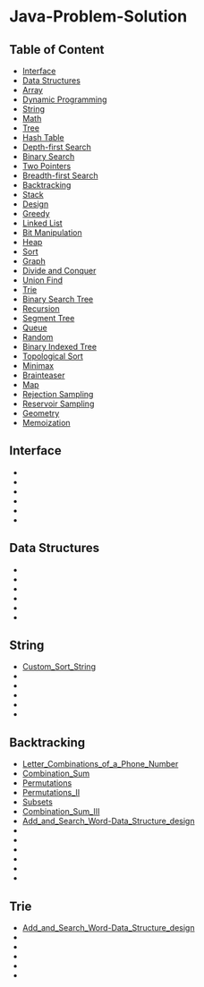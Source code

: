 # Java-Problem-Solution


## Table of Content

- [Interface](#interface)
- [Data Structures](#data-structures)
- [Array]()
- [Dynamic Programming]()
- [String](#string)
- [Math]()
- [Tree]()
- [Hash Table]()
- [Depth-first Search]()
- [Binary Search]()
- [Two Pointers]()
- [Breadth-first Search]()
- [Backtracking](#backtracking)
- [Stack]()
- [Design]()
- [Greedy]()
- [Linked List]()
- [Bit Manipulation]()
- [Heap]()
- [Sort]()
- [Graph]()
- [Divide and Conquer]()
- [Union Find]()
- [Trie](#trie)
- [Binary Search Tree]()
- [Recursion]()
- [Segment Tree]()
- [Queue]()
- [Random]()
- [Binary Indexed Tree]()
- [Topological Sort]()
- [Minimax]()
- [Brainteaser]()
- [Map]()
- [Rejection Sampling]()
- [Reservoir Sampling]()
- [Geometry]()
- [Memoization]()

## Interface
- []()
- []()
- []()
- []()
- []()
- []()

## Data Structures
- []()
- []()
- []()
- []()
- []()
- []()

## String
- [Custom_Sort_String](src/topics/String/791_Custom_Sort_String.java)
- []()
- []()
- []()
- []()
- []()

## Backtracking
- [Letter_Combinations_of_a_Phone_Number](src/topics/Backtracking/17_Letter_Combinations_of_a_Phone_Number.java)
- [Combination_Sum](src/topics/Backtracking/39_Combination_Sum.java)
- [Permutations](src/topics/Backtracking/46_Permutations.java)
- [Permutations_II](src/topics/Backtracking/47_Permutations_II.java)
- [Subsets](src/topics/Backtracking/78_Subsets.java)
- [Combination_Sum_III](src/topics/Backtracking/216_Combination_Sum_III.java)
- [Add_and_Search_Word-Data_Structure_design](src/topics/Backtracking/211_Add_and_Search_Word-Data_Structure_design.java)
- []()
- []()
- []()
- []()
- []()
- []()

## Trie
- [Add_and_Search_Word-Data_Structure_design](src/topics/Trie/211_Add_and_Search_Word-Data_Structure_design.java)
- []()
- []()
- []()
- []()
- []()


